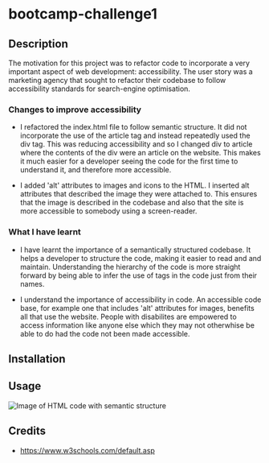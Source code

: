 # bootcamp-challenge1

## Description 
The motivation for this project was to refactor code to incorporate a very important aspect of web development: accessibility. The user story was a marketing agency that sought to refactor their codebase to follow accessibility standards for search-engine optimisation. 

### Changes to improve accessibility

* I refactored the index.html file to follow semantic structure. It did not incorporate the use of the article tag and instead repeatedly used the div tag. This was reducing accessibility and so I changed div to article where the contents of the div were an article on the website. This makes it much easier for a developer seeing the code for the first time to understand it, and therefore more accessible. 

* I added 'alt' attributes to images and icons to the HTML. I inserted alt attributes that described the image they were attached to. This ensures that the image is described in the codebase and also that the site is more accessible to somebody using a screen-reader.  

### What I have learnt 

* I have learnt the importance of a semantically structured codebase. It helps a developer to structure the code, making it easier to read and and maintain. Understanding the hierarchy of the code is more straight forward by being able to infer the use of tags in the code just from their names. 

* I understand the importance of accessibility in code. An accessible code base, for example one that includes 'alt' attributes for images, benefits all that use the website. People with disabilites are empowered to access information like anyone else which they may not otherwhise be able to do had the code not been made accessible. 

## Installation 

## Usage 



![Image of HTML code with semantic structure]()
## Credits 

* https://www.w3schools.com/default.asp



